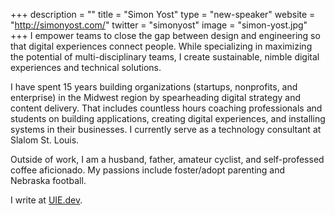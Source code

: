 +++
description = ""
title = "Simon Yost"
type = "new-speaker"
website = "http://simonyost.com/"
twitter = "simonyost"
image = "simon-yost.jpg"
+++
I empower teams to close the gap between design and engineering so that digital experiences connect people. While specializing in maximizing the potential of multi-disciplinary teams, I create sustainable, nimble digital experiences and technical solutions.

I have spent 15 years building organizations (startups, nonprofits, and enterprise) in the Midwest region by spearheading digital strategy and content delivery. That includes countless hours coaching professionals and students on building applications, creating digital experiences, and installing systems in their businesses. I currently serve as a technology consultant at Slalom St. Louis.

Outside of work, I am a husband, father, amateur cyclist, and self-professed coffee aficionado. My passions include foster/adopt parenting and Nebraska football.

I write at [UIE.dev](https://medium.com/uie-dev).